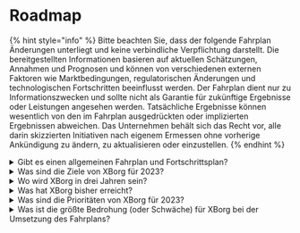 # Roadmap

{% hint style="info" %}
Bitte beachten Sie, dass der folgende Fahrplan Änderungen unterliegt und keine verbindliche Verpflichtung darstellt. Die bereitgestellten Informationen basieren auf aktuellen Schätzungen, Annahmen und Prognosen und können von verschiedenen externen Faktoren wie Marktbedingungen, regulatorischen Änderungen und technologischen Fortschritten beeinflusst werden. Der Fahrplan dient nur zu Informationszwecken und sollte nicht als Garantie für zukünftige Ergebnisse oder Leistungen angesehen werden. Tatsächliche Ergebnisse können wesentlich von den im Fahrplan ausgedrückten oder implizierten Ergebnissen abweichen. Das Unternehmen behält sich das Recht vor, alle darin skizzierten Initiativen nach eigenem Ermessen ohne vorherige Ankündigung zu ändern, zu aktualisieren oder einzustellen.
{% endhint %}

<details>

<summary>Gibt es einen allgemeinen Fahrplan und Fortschrittsplan?</summary>

Den allgemeinen Fahrplan finden Sie in unserem neuesten [**Deck**](https://docsend.com/view/5dwn74pn6izud3vb) und auf unserer [**Website**](https://www.xborg.com/).

</details>

<details>

<summary>Was sind die Ziele von XBorg für 2023?</summary>

* **1.000.000** Benutzer auf der Fan Engagement App

<!---->

* **50** Esport-Teams an Bord der Fan Engagement App, zusammen mit 20 anderen Communities

<!---->

* **10** Softwareingenieure im Team

<!---->

* **5 Mio.** Dollar Seed-Runden-Fundraising und öffentlicher Token-Verkauf

<!---->

* **Dezentralisierung** des Credential-Netzwerks und des Entwickler-Förderprogramms

<!---->

* Frühe Produkt-Monetarisierung

<!---->

* **+20.000** Community-Mitglieder

</details>

<details>

<summary>Wo wird XBorg in drei Jahren sein?</summary>

Unsere Vision für die nächsten drei Jahre besteht darin, XBorg in ein vollständig dezentralisiertes Protokoll mit einer Vielzahl von Benutzeranwendungen zu verwandeln und uns gleichzeitig als führendes Gaming-Credential-Netzwerk zu etablieren. Durch Förderprogramme und aktive Unterstützung von Spielerinitiativen streben wir danach, unzählige Gamer zu befähigen und den Aufstieg von spielerbesessenen Gaming-Entitäten, einschließlich Esport-Teams und Studios, zu erleichtern. Mit dem Engagement für kontinuierliche Innovation und Fortschritt erwarten wir, dass XBorg als dominierendes Gaming-Ökosystem in der Web3-Sphäre und darüber hinaus hervorgeht und den Weg für zukünftige Aktivitäten in anderen Unterhaltungssektoren und Community-Ermächtigungsinitiativen ebnet.\
\
Haftungsausschluss: Obwohl wir glauben, dass dies erreichbar ist, basieren die in diesem Dokument gemachten Aussagen über die Vision von XBorg für die nächsten drei Jahre auf Annahmen, Erwartungen und Prognosen über die Gaming- und Blockchain-Branche. Diese Aussagen beinhalten Risiken und Unsicherheiten, und tatsächliche Ergebnisse können von den in diesen Aussagen beschriebenen Ergebnissen wesentlich abweichen. XBorg garantiert oder verspricht keine bestimmten Ergebnisse oder Auswirkungen. Jede Investition in XBorg oder seine Produkte und Dienstleistungen birgt Risiken und kann zum Verlust der gesamten oder eines Teils der Investition führen. XBorg ist nicht verantwortlich für Schäden oder Verluste, die durch eine Investitionsentscheidung auf der Grundlage der Informationen in diesem Dokument entstehen. Schließlich sollte nichts in diesem Dokument als rechtliche, finanzielle oder Anlageberatung ausgelegt werden.

</details>

<details>

<summary>Was hat XBorg bisher erreicht?</summary>

* Aufbau eines MVP des Gaming-Credential-Netzwerks mit **10.000** Benutzern
* Erster Anwendungsfall, der soulbound Launchpad, mit **sechs frühen** Deals
* Die wettbewerbsfähigste Gaming-Community in Web3
* Partnerschaften mit Top-Marken in Web3 und Web2 (Team BDS, Brave, YGG, Polygon Gaming)
* Größter Turnierveranstalter in Web3 mit 125 organisierten Turnieren im Jahr 2022 und der größten Web3-Liga im Jahr 2023 (XCS)&#x20;
* Strategische Finanzierungsrunde
* Prometheus-Mint

</details>

<details>

<summary>Was sind die Prioritäten von XBorg für 2023?</summary>

Die obersten Prioritäten von XBorg konzentrieren sich auf mehrere wichtige Bereiche der strategischen Entwicklung. Erstens baut das Team aktiv eine robuste und fesselnde Fan Engagement App (xborg.gg) auf, die sowohl stabil als auch fesselnd ist. Zweitens ist das Unternehmen bestrebt, seinen technischen Talentpool zu erweitern, um das kontinuierliche Wachstum und die Expansion seiner Anwendungen und des Credential-Netzwerks zu ermöglichen. XBorg widmet sich auch der Verfolgung strategischer Geschäftsentwicklungsmöglichkeiten mit führenden Esport-Teams, um die Benutzerbindung und Attraktivität der Plattform zu verbessern.\
\
Mit Fokus auf nachhaltiges Wachstum erkundet XBorg eine Reihe von Monetarisierungsstrategien, darunter Wearable Drops, monatliche Benutzer- und Geschäftsabonnements und andere innovative Einnahmequellen. Schließlich bereitet sich XBorg auf eine dezentralisierte Zukunft vor, indem es den XBG-Token startet und ihn auf Tier-1-Börsen wie Binance und Coinbase sowie auf Tier-2-Börsen wie Bybit, Bitfinex und Kucoin verfügbar macht. Durch die Verfolgung dieser strategischen Prioritäten ist XBorg bereit, die Gaming-Branche zu revolutionieren und seine Position als führendes Unternehmen in der sich schnell entwickelnden Welt der Web3-Technologie zu festigen.

</details>

<details>

<summary>Was ist die größte Bedrohung (oder Schwäche) für XBorg bei der Umsetzung des Fahrplans?</summary>

**Regulatorische Risiken**

Wie jedes Web3-Projekt kann die regulatorische Landschaft im Zusammenhang mit digitalen Vermögenswerten die Umsetzung bestimmter Fahrplanpunkte behindern. Wenn bestimmte NFTs oder Tokens in bestimmten Rechtsordnungen als Wertpapiere betrachtet werden, könnte dies unserem Ökosystem schaden oder die Nützlichkeit des XBG-Tokens beeinträchtigen.

**Datenverwaltung**

Darüber hinaus birgt die Nutzung von APIs von Drittanbietern, die von renommierten Unternehmen wie Steam und Faceit bezogen werden, potenzielle Probleme bei der Datenverwaltung, da die Beendigung dieser Zusammenarbeit zwangsläufig zu einer Verringerung der Datenqualität führen würde.&#x20;

**Akzeptanz des Credential-Netzwerks**

Das Akzeptanzrisiko für jedes Protokoll darf nicht unterschätzt werden, da es eine potenzielle Hürde für seinen Erfolg darstellt. Daher ist ein robustes Wachstumsplan von Anfang an von entscheidender Bedeutung. In diesem Zusammenhang haben wir die Fan Engagement App und strategische Partnerschaften mit Esport-Teams als die effektivsten Wege zur Erreichung der kritischen Masse des XBorg-Protokolls identifiziert.

\


</details>